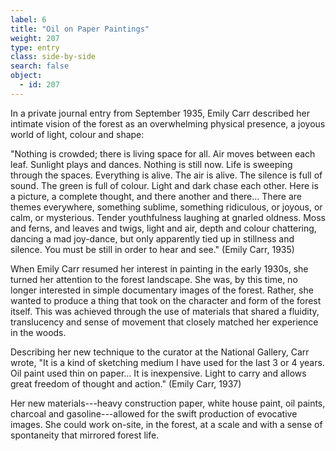 ```yaml
---
label: 6
title: "Oil on Paper Paintings"
weight: 207
type: entry
class: side-by-side
search: false
object:
  - id: 207
---
```

In a private journal entry from September 1935, Emily Carr described her intimate vision of the forest as an overwhelming physical presence, a joyous world of light, colour and shape:

"Nothing is crowded; there is living space for all. Air moves between each leaf. Sunlight plays and dances. Nothing is still now. Life is sweeping through the spaces. Everything is alive. The air is alive. The silence is full of sound. The green is full of colour. Light and dark chase each other. Here is a picture, a complete thought, and there another and there... There are themes everywhere, something sublime, something ridiculous, or joyous, or calm, or mysterious. Tender youthfulness laughing at gnarled oldness. Moss and ferns, and leaves and twigs, light and air, depth and colour chattering, dancing a mad joy-dance, but only apparently tied up in stillness and silence. You must be still in order to hear and see." (Emily Carr, 1935)

When Emily Carr resumed her interest in painting in the early 1930s, she turned her attention to the forest landscape. She was, by this time, no longer interested in simple documentary images of the forest. Rather, she wanted to produce a thing that took on the character and form of the forest itself. This was achieved through the use of materials that shared a fluidity, translucency and sense of movement that closely matched her experience in the woods.

Describing her new technique to the curator at the National Gallery, Carr wrote, "It is a kind of sketching medium I have used for the last 3 or 4 years. Oil paint used thin on paper... It is inexpensive. Light to carry and allows great freedom of thought and action." (Emily Carr, 1937)

Her new materials---heavy construction paper, white house paint, oil paints, charcoal and gasoline---allowed for the swift production of evocative images. She could work on-site, in the forest, at a scale and with a sense of spontaneity that mirrored forest life.
